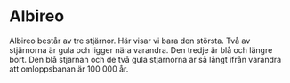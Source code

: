 # Albireo

Albireo består av tre stjärnor. Här visar vi bara den största. Två av stjärnorna
är gula och ligger nära varandra. Den tredje är blå och längre bort. Den blå
stjärnan och de två gula stjärnorna är så långt ifrån varandra att omloppsbanan
är 100 000 år.
